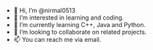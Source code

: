 - 👋 Hi, I’m @nirmal0513
- 👀 I’m interested in learning and coding.
- 🌱 I’m currently learning C++, Java and Python.
- 💞️ I’m looking to collaborate on related projects.
- 📫 You can reach me via email.

<!---
nirmal0513/nirmal0513 is a ✨ special ✨ repository because its `README.md` (this file) appears on your GitHub profile.
You can click the Preview link to take a look at your changes.
--->
